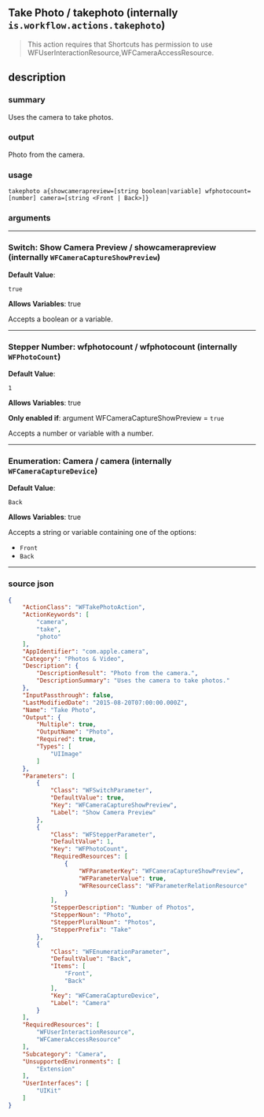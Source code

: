 
## Take Photo / takephoto (internally `is.workflow.actions.takephoto`)

> This action requires that Shortcuts has permission to use WFUserInteractionResource,WFCameraAccessResource.


## description

### summary

Uses the camera to take photos.


### output

Photo from the camera.

### usage
```
takephoto a{showcamerapreview=[string boolean|variable] wfphotocount=[number] camera=[string <Front | Back>]}
```

### arguments

---

### Switch: Show Camera Preview / showcamerapreview (internally `WFCameraCaptureShowPreview`)
**Default Value**:
```
true
```
**Allows Variables**: true



Accepts a boolean
or a variable.

---

### Stepper Number: wfphotocount / wfphotocount (internally `WFPhotoCount`)
**Default Value**:
```
1
```
**Allows Variables**: true

**Only enabled if**: argument WFCameraCaptureShowPreview = `true`

Accepts a number 
or variable
with a number.

---

### Enumeration: Camera / camera (internally `WFCameraCaptureDevice`)
**Default Value**:
```
Back
```
**Allows Variables**: true



Accepts a string 
or variable
containing one of the options:

- `Front`
- `Back`

---

### source json

```json
{
	"ActionClass": "WFTakePhotoAction",
	"ActionKeywords": [
		"camera",
		"take",
		"photo"
	],
	"AppIdentifier": "com.apple.camera",
	"Category": "Photos & Video",
	"Description": {
		"DescriptionResult": "Photo from the camera.",
		"DescriptionSummary": "Uses the camera to take photos."
	},
	"InputPassthrough": false,
	"LastModifiedDate": "2015-08-20T07:00:00.000Z",
	"Name": "Take Photo",
	"Output": {
		"Multiple": true,
		"OutputName": "Photo",
		"Required": true,
		"Types": [
			"UIImage"
		]
	},
	"Parameters": [
		{
			"Class": "WFSwitchParameter",
			"DefaultValue": true,
			"Key": "WFCameraCaptureShowPreview",
			"Label": "Show Camera Preview"
		},
		{
			"Class": "WFStepperParameter",
			"DefaultValue": 1,
			"Key": "WFPhotoCount",
			"RequiredResources": [
				{
					"WFParameterKey": "WFCameraCaptureShowPreview",
					"WFParameterValue": true,
					"WFResourceClass": "WFParameterRelationResource"
				}
			],
			"StepperDescription": "Number of Photos",
			"StepperNoun": "Photo",
			"StepperPluralNoun": "Photos",
			"StepperPrefix": "Take"
		},
		{
			"Class": "WFEnumerationParameter",
			"DefaultValue": "Back",
			"Items": [
				"Front",
				"Back"
			],
			"Key": "WFCameraCaptureDevice",
			"Label": "Camera"
		}
	],
	"RequiredResources": [
		"WFUserInteractionResource",
		"WFCameraAccessResource"
	],
	"Subcategory": "Camera",
	"UnsupportedEnvironments": [
		"Extension"
	],
	"UserInterfaces": [
		"UIKit"
	]
}
```
